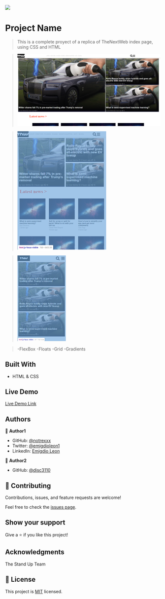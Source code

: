 ![](https://img.shields.io/badge/Microverse-blueviolet)

# Project Name

> This is a complete proyect of a replica of TheNextWeb index page, using CSS and HTML


> ![screenshot](img/desktop.png)

> ![screenshot](img/tablet.png)

> ![screenshot](img/mobile.png)


> -FlexBox
> -Floats
> -Grid
> -Gradients

## Built With

- HTML & CSS

## Live Demo

[Live Demo Link](https://notrexxx.github.io/TNW-RESPONSIVE-HTML-CSS/)

## Authors

👤 **Author1**

- GitHub: [@notrexxx](https://github.com/notrexxx)
- Twitter: [@emigdioleon1](https://twitter.com/emigdioleon1)
- LinkedIn: [Emigdio Leon](https://linkedin.com/emigdio-leon-689109195)

👤 **Author2**

- GitHub: [@disc3110](https://github.com/eroauditore)

## 🤝 Contributing

Contributions, issues, and feature requests are welcome!

Feel free to check the [issues page](issues/).

## Show your support

Give a ⭐️ if you like this project!

## Acknowledgments

The Stand Up Team

## 📝 License

This project is [MIT](./LICENSE) licensed.
